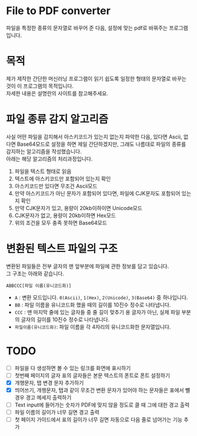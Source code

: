 # File to PDF converter

파일을 특정한 종류의 문자열로 바꾸어 준 다음, 설정에 맞는 pdf로 바꿔주는 프로그램입니다.

# 목적

제가 제작한 간단한 머신러닝 프로그램이 읽기 쉽도록 일정한 형태의 문자열로 바꾸는 것이 이 프로그램의 목적입니다.  
자세한 내용은 설명란의 사이트를 참고해주세요.

# 파일 종류 감지 알고리즘

사실 어떤 파일을 감지해서 아스키코드가 있는지 없는지 파악한 다음, 있다면 Ascii, 없다면 Base64모드로 설정을 하면 제일 간단하겠지만, 그래도 나름대로 파일의 종류를 감지하는 알고리즘을 작성했습니다.  
아래는 해당 알고리즘의 처리과정입니다.

1. 파일을 텍스트 형태로 읽음
2. 텍스트에 아스키코드만 포함되어 있는지 확인
3. 아스키코드만 있다면 무조건 Ascii모드
4. 만약 아스키코드가 아닌 문자가 포함되어 있다면, 파일에 CJK문자도 포함되어 있는지 확인
5. 만약 CJK문자가 있고, 용량이 20kb이하이면 Unicode모드
6. CJK문자가 없고, 용량이 20kb이하면 Hex모드
7. 위의 조건을 모두 충족 못하면 Base64모드

# 변환된 텍스트 파일의 구조

변환된 파일들은 전부 글자의 맨 앞부분에 파일에 관한 정보를 담고 있습니다.  
그 구조는 아래와 같습니다.

`ABBCCC[파일 이름(유니코드화)]`

- `A` : 변환 모드입니다. `0(Ascii)`, `1(Hex)`, `2(Unicode)`, `3(Base64)` 중 하나입니다.
- `BB` : 파일 이름을 유니코드화 했을 때의 길이를 10진수 정수로 나타냅니다.
- `CCC` : 맨 마지막 줄에 있는 글자들 중 줄 길이 맞추기 용 글자가 아닌, 실제 파일 부분의 글자의 길이를 10진수 정수로 나타냅니다.
- `파일이름(유니코드화)`: 파일 이름을 각 4자리의 유니코드화한 문자열입니다.

# TODO

- [ ] 파일을 다 생성하면 볼 수 있는 링크를 화면에 표시하기
- [ ] 첫번째 페이지의 글자 표의 글자들은 본문 텍스트의 폰트로 폰트 설정하기
- [x] 개행문자, 탭 변경 문자 추가하기
- [x] 띄어쓰기, 개행문자, 탭과 같이 무조건 변환 문자가 있어야 하는 문자들은 표에서 뺄 경우 경고 메세지 출력하기
- [ ] Text input에 들어가는 숫자가 PDF에 맞지 않을 정도로 클 때 그에 대한 경고 출력
- [ ] 파일 이름의 길이가 너무 길면 경고 출력
- [ ] 첫 페이지 가이드에서 표의 길이가 너무 길면 자동으로 다음 줄로 넘어가는 기능 추가
